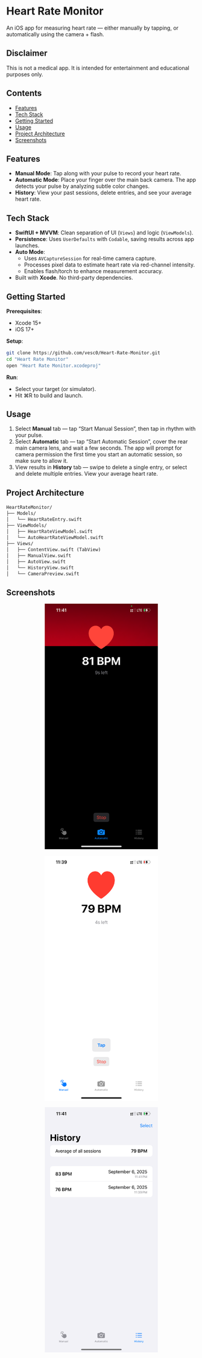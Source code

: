 # Heart Rate Monitor

An iOS app for measuring heart rate — either manually by tapping, or automatically using the camera + flash.

## Disclaimer

This is not a medical app. It is intended for entertainment and educational purposes only.

## Contents

- [Features](#features) 
- [Tech Stack](#tech-stack)  
- [Getting Started](#getting-started)
- [Usage](#usage)
- [Project Architecture](#project-architecture)   
- [Screenshots](#screenshots)  

##  Features

- **Manual Mode**: Tap along with your pulse to record your heart rate.
- **Automatic Mode**: Place your finger over the main back camera. The app detects your pulse by analyzing subtle color changes.
- **History**: View your past sessions, delete entries, and see your average heart rate.

##  Tech Stack

- **SwiftUI + MVVM**: Clean separation of UI (`Views`) and logic (`ViewModels`).
- **Persistence**: Uses `UserDefaults` with `Codable`, saving results across app launches.
- **Auto Mode**:
  - Uses `AVCaptureSession` for real-time camera capture.
  - Processes pixel data to estimate heart rate via red-channel intensity.
  - Enables flash/torch to enhance measurement accuracy.
- Built with **Xcode**. No third-party dependencies.

##  Getting Started

**Prerequisites**:
- Xcode 15+  
- iOS 17+

**Setup**:
```bash
git clone https://github.com/vesc0/Heart-Rate-Monitor.git
cd "Heart Rate Monitor"
open "Heart Rate Monitor.xcodeproj"
```

**Run**:
- Select your target (or simulator).
- Hit ⌘R to build and launch.

##  Usage

1. Select **Manual** tab — tap “Start Manual Session”, then tap in rhythm with your pulse.
2. Select **Automatic** tab — tap “Start Automatic Session”, cover the rear main camera lens, and wait a few seconds. The app will prompt for camera permission the first time you start an automatic session, so make sure to allow it.
3. View results in **History** tab — swipe to delete a single entry, or select and delete multiple entries. View your average heart rate.

##  Project Architecture

```
HeartRateMonitor/
├── Models/
│   └── HeartRateEntry.swift
├── ViewModels/
│   ├── HeartRateViewModel.swift
│   └── AutoHeartRateViewModel.swift
├── Views/
│   ├── ContentView.swift (TabView)
│   ├── ManualView.swift
│   ├── AutoView.swift
│   └── HistoryView.swift
│   └── CameraPreview.swift
```

## Screenshots

<p align="center">
  <img src="screenshots/auto-mode.PNG" alt="auto-mode" width="300">
</p>

<p align="center">
  <img src="screenshots/manual-mode.PNG" alt="manual-mode" width="300">
</p>

<p align="center">
  <img src="screenshots/history.PNG" alt="history" width="300">
</p>